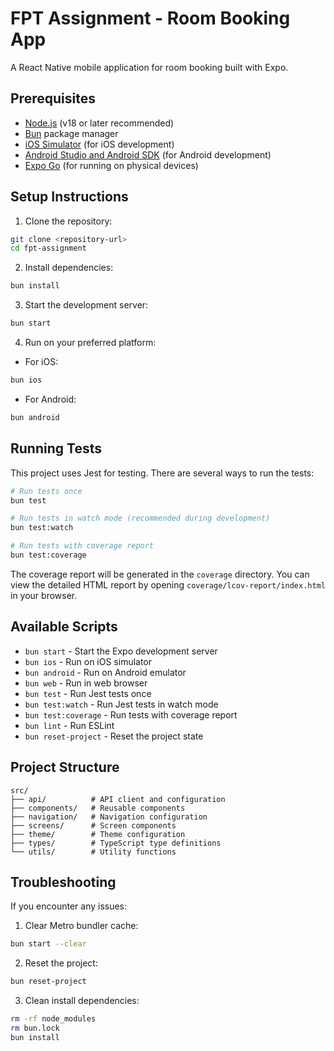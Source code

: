 # FPT Assignment - Room Booking App

A React Native mobile application for room booking built with Expo.

## Prerequisites

- [Node.js](https://nodejs.org/) (v18 or later recommended)
- [Bun](https://bun.sh/) package manager
- [iOS Simulator](https://docs.expo.dev/workflow/ios-simulator/) (for iOS development)
- [Android Studio and Android SDK](https://docs.expo.dev/workflow/android-studio-emulator/) (for Android development)
- [Expo Go](https://expo.dev/client) (for running on physical devices)

## Setup Instructions

1. Clone the repository:

```bash
git clone <repository-url>
cd fpt-assignment
```

2. Install dependencies:

```bash
bun install
```

3. Start the development server:

```bash
bun start
```

4. Run on your preferred platform:

- For iOS:

```bash
bun ios
```

- For Android:

```bash
bun android
```

## Running Tests

This project uses Jest for testing. There are several ways to run the tests:

```bash
# Run tests once
bun test

# Run tests in watch mode (recommended during development)
bun test:watch

# Run tests with coverage report
bun test:coverage
```

The coverage report will be generated in the `coverage` directory. You can view the detailed HTML report by opening `coverage/lcov-report/index.html` in your browser.

## Available Scripts

- `bun start` - Start the Expo development server
- `bun ios` - Run on iOS simulator
- `bun android` - Run on Android emulator
- `bun web` - Run in web browser
- `bun test` - Run Jest tests once
- `bun test:watch` - Run Jest tests in watch mode
- `bun test:coverage` - Run tests with coverage report
- `bun lint` - Run ESLint
- `bun reset-project` - Reset the project state

## Project Structure

```
src/
├── api/          # API client and configuration
├── components/   # Reusable components
├── navigation/   # Navigation configuration
├── screens/      # Screen components
├── theme/        # Theme configuration
├── types/        # TypeScript type definitions
└── utils/        # Utility functions
```

## Troubleshooting

If you encounter any issues:

1. Clear Metro bundler cache:

```bash
bun start --clear
```

2. Reset the project:

```bash
bun reset-project
```

3. Clean install dependencies:

```bash
rm -rf node_modules
rm bun.lock
bun install
```
